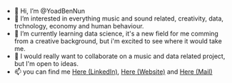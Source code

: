 - 👋 Hi, I’m @YoadBenNun
- 👀 I’m interested in everything music and sound related, creativity, data, trchnology, economy and human behaviour.
- 🌱 I’m currently learning data science, it's a new field for me comming from a creative background, but i'm excited to see where it would take me.
- 💞️ I would really want to collaborate on a music and data related project, but I'm open to ideas.
- 📫 you can find me [Here (LinkedIn)](https://www.linkedin.com/in/yoad-ben-nun/), [Here (Website)](https://www.yoadbennun.com) and [Here (Mail)](Mailto:mastering@yoadbennun.com)

<!---
YoadBenNun/YoadBenNun is a ✨ special ✨ repository because its `README.md` (this file) appears on your GitHub profile.
You can click the Preview link to take a look at your changes.
--->
